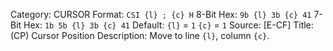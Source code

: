 Category: CURSOR
Format: `CSI {l} ; {c} H`
8-Bit Hex: `9b {l} 3b {c} 41`
7-Bit Hex: `1b 5b {l} 3b {c} 41`
Default: `{l}` = `1`
    `{c}` = `1`
Source: [E-CF]
Title: (CP) Cursor Position
Description: Move to line `{l}`, column `{c}`.
